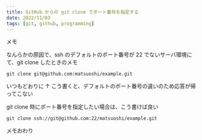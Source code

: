 ```yaml
---
title: GitHub からの git clone でポート番号を指定する
date: 2022/11/03
tags: [git, github, programming]
---
```


メモ

なんらかの原因で、ssh のデフォルトのポート番号が 22 でないサーバ環境にて、git clone したときのメモ

```
git clone git@github.com:matsuoshi/example.git
```

いつもどおりに ↑ こう書くと、デフォルトのポート番号の違いのため応答が帰ってこない

git clone 時にポート番号を指定したい場合は、こう書けば良い

```
git clone ssh://git@github.com:22/matsuoshi/example.git
```

メモおわり
